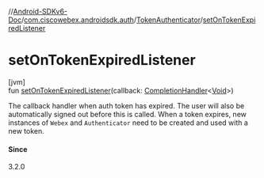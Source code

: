 //[Android-SDKv6-Doc](../../../index.md)/[com.ciscowebex.androidsdk.auth](../index.md)/[TokenAuthenticator](index.md)/[setOnTokenExpiredListener](set-on-token-expired-listener.md)

# setOnTokenExpiredListener

[jvm]\
fun [setOnTokenExpiredListener](set-on-token-expired-listener.md)(callback: [CompletionHandler](../../com.ciscowebex.androidsdk/-completion-handler/index.md)&lt;[Void](https://docs.oracle.com/javase/8/docs/api/java/lang/Void.html)&gt;)

The callback handler when auth token has expired. The user will also be automatically signed out before this is called. When a token expires, new instances of `Webex` and `Authenticator` need to be created and used with a new token.

#### Since

3.2.0

